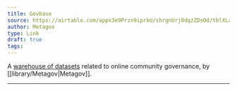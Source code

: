 ```yaml
---
title: Govbase
source: https://airtable.com/appx3e9Przn9iprkU/shrgnUrj0dqzZDsOd/tblXLaQeoKygb4ais/viw3rNQQfK1S6ipfe
author: Metagov
type: Link
draft: true
tags:
---
```


A [warehouse of datasets](https://airtable.com/appx3e9Przn9iprkU/shrgnUrj0dqzZDsOd/tblXLaQeoKygb4ais/viw3rNQQfK1S6ipfe) related to online community governance, by [[library/Metagov|Metagov]].

---


